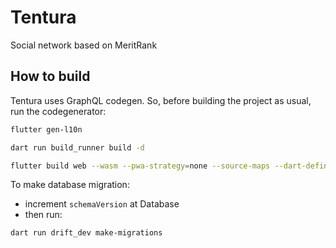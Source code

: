 # Tentura

Social network based on MeritRank

## How to build

Tentura uses GraphQL codegen. So, before building the project as usual,
        run the codegenerator:

```bash
flutter gen-l10n

dart run build_runner build -d

flutter build web --wasm --pwa-strategy=none --source-maps --dart-define-from-file=.env --dart-define NEED_INVITE_CODE=true --dart-define SERVER_NAME=https://app.tentura.io --dart-define IMAGE_SERVER=https://static.tentura.io
```

To make database migration:
 - increment `schemaVersion` at Database
 - then run:
```
dart run drift_dev make-migrations
```
